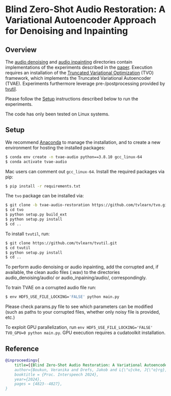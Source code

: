 # Blind Zero-Shot Audio Restoration: A Variational Autoencoder Approach for Denoising and Inpainting

## Overview 
The [audio denoising](./audio_denoising) and [audio inpainting](./audio_inpainting) directories contain implementations of the experiments described in the [paper](https://www.isca-archive.org/interspeech_2024/boukun24_interspeech.html). Execution requires an installation of the [Truncated Variational Optimization](https://github.com/tvlearn/tvo) (TVO) framework, which implements the Truncated Variational Autoencoder (TVAE). Experiments furthermore leverage pre-/postprocessing provided by [tvutil](https://github.com/tvlearn/tvutil).

Please follow the [Setup](#setup) instructions described below to run the experiments. 

The code has only been tested on Linux systems.

## Setup
We recommend [Anaconda](https://www.anaconda.com/) to manage the installation, and to create a new environment for hosting the installed packages:

```bash
$ conda env create -n tvae-audio python==3.8.10 gcc_linux-64 
$ conda activate tvae-audio
```
Mac users can comment out ```gcc_linux-64```. 
Install the required packages via pip:

```bash
$ pip install -r requirements.txt
```

The `tvo` package can be installed via:

```bash
$ git clone -b tvae-audio-restoration https://github.com/tvlearn/tvo.git
$ cd tvo
$ python setup.py build_ext
$ python setup.py install
$ cd ..
```

To install `tvutil`, run:

```bash
$ git clone https://github.com/tvlearn/tvutil.git
$ cd tvutil
$ python setup.py install
$ cd ..
```
To perform audio denoising or audio inpainting, add the corrupted and, if available, the clean audio files (.wav) to the directories audio_denoising/audio/ or audio_inpaining/audio/, correspondingly.

To train TVAE on a corrupted audio file run:
```bash
$ env HDF5_USE_FILE_LOCKING='FALSE' python main.py  
```
Please check params.py file to see which parameters can be modified (such as paths to your corrupted files, whether only noisy file is provided, etc.) 

To exploit GPU parallelization, run ```env HDF5_USE_FILE_LOCKING='FALSE' TVO_GPU=0 python main.py```. GPU execution requires a cudatoolkit installation. 

## Reference

```bibtex
@inproceedings{
    title={{Blind Zero-Shot Audio Restoration: A Variational Autoencoder Approach for Denoising and Inpainting. Proc. Interspeech}},
    author={Boukun, Veranika and Drefs, Jakob and L{\"u}cke, J{\"o}rg},
    booktitle = {Proc. Interspeech 2024},
    year={2024},
    pages = {4823--4827},
}
```
